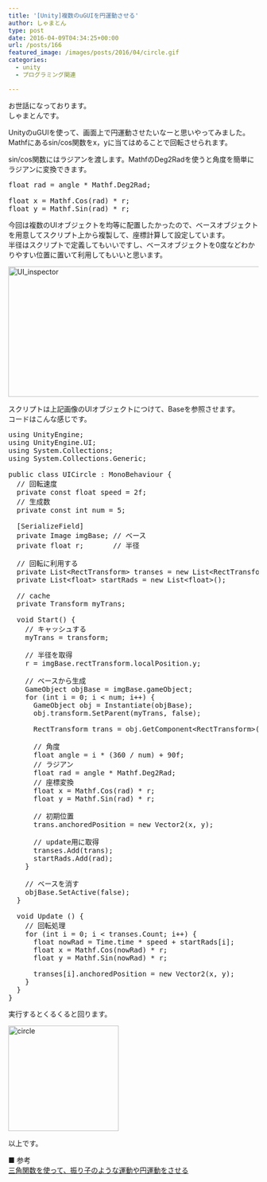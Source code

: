 ```yaml
---
title: '[Unity]複数のuGUIを円運動させる'
author: しゃまとん
type: post
date: 2016-04-09T04:34:25+00:00
url: /posts/166
featured_image: /images/posts/2016/04/circle.gif
categories:
  - unity
  - プログラミング関連

---
```

お世話になっております。  
しゃまとんです。

UnityのuGUIを使って、画面上で円運動させたいなーと思いやってみました。  
Mathfにあるsin/cos関数をx，yに当てはめることで回転させられます。

sin/cos関数にはラジアンを渡します。MathfのDeg2Radを使うと角度を簡単にラジアンに変換できます。

<pre class="brush: csharp; gutter: true">float rad = angle * Mathf.Deg2Rad;

float x = Mathf.Cos(rad) * r;
float y = Mathf.Sin(rad) * r;</pre>

今回は複数のUIオブジェクトを均等に配置したかったので、ベースオブジェクトを用意してスクリプト上から複製して、座標計算して設定しています。  
半径はスクリプトで定義してもいいですし、ベースオブジェクトを0度などわかりやすい位置に置いて利用してもいいと思います。

<img src="https://shamaton.orz.hm/blog/images/posts/2016/04/UI_inspector.png" alt="UI_inspector" width="506" height="262" class="size-full wp-image-168 aligncenter" /> 

スクリプトは上記画像のUIオブジェクトにつけて、Baseを参照させます。  
コードはこんな感じです。

<pre class="brush: actionscript3; gutter: true">using UnityEngine;
using UnityEngine.UI;
using System.Collections;
using System.Collections.Generic;

public class UICircle : MonoBehaviour {
  // 回転速度
  private const float speed = 2f;
  // 生成数
  private const int num = 5;

  [SerializeField]
  private Image imgBase; // ベース
  private float r;       // 半径

  // 回転に利用する
  private List&lt;RectTransform&gt; transes = new List&lt;RectTransform&gt;();
  private List&lt;float&gt; startRads = new List&lt;float&gt;();

  // cache
  private Transform myTrans;

  void Start() {
    // キャッシュする
    myTrans = transform;

    // 半径を取得
    r = imgBase.rectTransform.localPosition.y;

    // ベースから生成
    GameObject objBase = imgBase.gameObject;
    for (int i = 0; i &lt; num; i++) {
      GameObject obj = Instantiate(objBase);
      obj.transform.SetParent(myTrans, false);

      RectTransform trans = obj.GetComponent&lt;RectTransform&gt;();

      // 角度
      float angle = i * (360 / num) + 90f;
      // ラジアン
      float rad = angle * Mathf.Deg2Rad;
      // 座標変換
      float x = Mathf.Cos(rad) * r;
      float y = Mathf.Sin(rad) * r;

      // 初期位置
      trans.anchoredPosition = new Vector2(x, y);

      // update用に取得
      transes.Add(trans);
      startRads.Add(rad);
    }

    // ベースを消す
    objBase.SetActive(false);
  }

  void Update () {
    // 回転処理
    for (int i = 0; i &lt; transes.Count; i++) {
      float nowRad = Time.time * speed + startRads[i];
      float x = Mathf.Cos(nowRad) * r;
      float y = Mathf.Sin(nowRad) * r;

      transes[i].anchoredPosition = new Vector2(x, y);
    }
  }
}</pre>

実行するとくるくると回ります。

<img src="https://shamaton.orz.hm/blog/images/posts/2016/04/circle.gif" alt="circle" width="222" height="212" class="size-full wp-image-169 aligncenter" /> 

以上です。

■ 参考  
<a href="http://matudozer.blog.fc2.com/blog-entry-21.html" target="_blank">三角関数を使って、振り子のような運動や円運動をさせる</a>